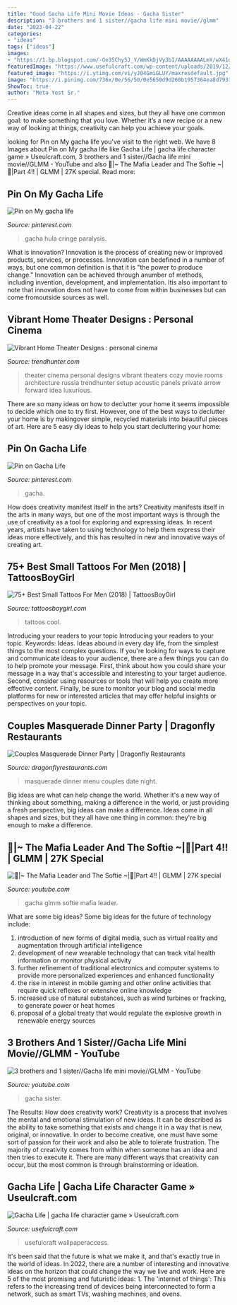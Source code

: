 ```yaml
---
title: "Good Gacha Life Mini Movie Ideas - Gacha Sister"
description: "3 brothers and 1 sister//gacha life mini movie//glmm"
date: "2023-04-22"
categories:
- "ideas"
tags: ["ideas"]
images:
- "https://1.bp.blogspot.com/-Ge35Chy5J_Y/WmKkDjVy3bI/AAAAAAAALmY/wX41dz3qIxQXNOL-IygbyAlRIPUOXdeswCLcBGAs/s1600/small%2Btattoos%2Bfor%2Bmen%2Bon%2Barm%2Bdesigns.JPG"
featuredImage: "https://www.usefulcraft.com/wp-content/uploads/2019/12/gacha-life-14.jpg"
featured_image: "https://i.ytimg.com/vi/yJ04GmiGLUY/maxresdefault.jpg"
image: "https://i.pinimg.com/736x/0e/56/50/0e5650d9d260b1957364ea8d7931447b.jpg"
ShowToc: true
author: "Meta Yost Sr."
---
```



Creative ideas come in all shapes and sizes, but they all have one common goal: to make something that you love. Whether it’s a new recipe or a new way of looking at things, creativity can help you achieve your goals.

	

		
looking for Pin on My gacha life you've visit to the right web. We have 8 Images about Pin on My gacha life like Gacha Life | gacha life character game » Useulcraft.com, 3 brothers and 1 sister//Gacha life mini movie//GLMM - YouTube and also 🔪|~ The Mafia Leader and The Softie ~|🌸|Part 4!! | GLMM | 27K special. Read more:
		
    
## Pin On My Gacha Life

<img loading=lazy src="https://i.pinimg.com/736x/a5/88/32/a58832b4ab527fa2a9183ae6dc0152d5.jpg" onerror="this.onerror=null;this.src='https://tse3.mm.bing.net/th?id=OIP.kw7gF31ODqxNkJxvBoB4KwHaFj&amp;pid=15.1';" alt="Pin on My gacha life">

_Source: pinterest.com_

>gacha hula cringe paralysis. 

	

What is innovation?
Innovation is the process of creating new or improved products, services, or processes. Innovation can bedefined in a number of ways, but one common definition is that it is "the power to produce change." Innovation can be achieved through anumber of methods, including invention, development, and implementation. Itis also important to note that innovation does not have to come from within businesses but can come fromoutside sources as well.

    
## Vibrant Home Theater Designs : Personal Cinema

<img loading=lazy src="https://cdn.trendhunterstatic.com/thumbs/personal-cinema.jpeg" onerror="this.onerror=null;this.src='https://tse4.mm.bing.net/th?id=OIP.jzn8ImkgtEk_U63ZYjUaUAHaE8&amp;pid=15.1';" alt="Vibrant Home Theater Designs : personal cinema">

_Source: trendhunter.com_

>theater cinema personal designs vibrant theaters cozy movie rooms architecture russia trendhunter setup acoustic panels private arrow forward idea luxurious. 

	

There are so many ideas on how to declutter your home it seems impossible to decide which one to try first. However, one of the best ways to declutter your home is by makingover simple, recycled materials into beautiful pieces of art. Here are 5 easy diy ideas to help you start decluttering your home: 

    
## Pin On Gacha Life

<img loading=lazy src="https://i.pinimg.com/736x/0e/56/50/0e5650d9d260b1957364ea8d7931447b.jpg" onerror="this.onerror=null;this.src='https://tse2.mm.bing.net/th?id=OIP.IbwJ56SFFbbW5-uhOqBTYgHaNK&amp;pid=15.1';" alt="Pin on Gacha Life">

_Source: pinterest.com_

>gacha. 

	

How does creativity manifest itself in the arts?
Creativity manifests itself in the arts in many ways, but one of the most important ways is through the use of creativity as a tool for exploring and expressing ideas. In recent years, artists have taken to using technology to help them express their ideas more effectively, and this has resulted in new and innovative ways of creating art.

    
## 75+ Best Small Tattoos For Men (2018) | TattoosBoyGirl

<img loading=lazy src="https://1.bp.blogspot.com/-Ge35Chy5J_Y/WmKkDjVy3bI/AAAAAAAALmY/wX41dz3qIxQXNOL-IygbyAlRIPUOXdeswCLcBGAs/s1600/small%2Btattoos%2Bfor%2Bmen%2Bon%2Barm%2Bdesigns.JPG" onerror="this.onerror=null;this.src='https://tse3.mm.bing.net/th?id=OIP.mQR6IxNjQN-Y1a5GB-bBxgHaIa&amp;pid=15.1';" alt="75+ Best Small Tattoos For Men (2018) | TattoosBoyGirl">

_Source: tattoosboygirl.com_

>tattoos cool. 

	

Introducing your readers to your topic
Introducing your readers to your topic. Keywords: Ideas. Ideas abound in every day life, from the simplest things to the most complex questions. If you're looking for ways to capture and communicate ideas to your audience, there are a few things you can do to help promote your message. First, think about how you could share your message in a way that's accessible and interesting to your target audience. Second, consider using resources or tools that will help you create more effective content. Finally, be sure to monitor your blog and social media platforms for new or interested articles that may offer helpful insights or perspectives on your topic.

    
## Couples Masquerade Dinner Party | Dragonfly Restaurants

<img loading=lazy src="http://www.dragonflyrestaurants.com/wp-content/uploads/2017/05/ORL_SPECIAL_EVENT_MENU_MASQUERADE-1.png" onerror="this.onerror=null;this.src='https://tse1.mm.bing.net/th?id=OIP.9PpJY4MjMp0XQFj4QtfC-wHaUd&amp;pid=15.1';" alt="Couples Masquerade Dinner Party | Dragonfly Restaurants">

_Source: dragonflyrestaurants.com_

>masquerade dinner menu couples date night. 

	

Big ideas are what can help change the world. Whether it's a new way of thinking about something, making a difference in the world, or just providing a fresh perspective, big ideas can make a difference. Ideas come in all shapes and sizes, but they all have one thing in common: they're big enough to make a difference.

    
## 🔪|~ The Mafia Leader And The Softie ~|🌸|Part 4!! | GLMM | 27K Special

<img loading=lazy src="https://i.ytimg.com/vi/yJ04GmiGLUY/maxresdefault.jpg" onerror="this.onerror=null;this.src='https://tse3.mm.bing.net/th?id=OIP._hN_vQQhJb4Ta30tfNozyQHaEK&amp;pid=15.1';" alt="🔪|~ The Mafia Leader and The Softie ~|🌸|Part 4!! | GLMM | 27K special">

_Source: youtube.com_

>gacha glmm softie mafia leader. 

	

What are some big ideas?
Some big ideas for the future of technology include: 
1) introduction of new forms of digital media, such as virtual reality and augmentation through artificial intelligence 
2) development of new wearable technology that can track vital health information or monitor physical activity 
3) further refinement of traditional electronics and computer systems to provide more personalized experiences and enhanced functionality 
4) the rise in interest in mobile gaming and other online activities that require quick reflexes or extensive online knowledge 
5) increased use of natural substances, such as wind turbines or fracking, to generate power or heat homes 
6) proposal of a global treaty that would regulate the explosive growth in renewable energy sources

    
## 3 Brothers And 1 Sister//Gacha Life Mini Movie//GLMM - YouTube

<img loading=lazy src="https://i.ytimg.com/vi/YpusptpdJSc/maxresdefault.jpg" onerror="this.onerror=null;this.src='https://tse1.mm.bing.net/th?id=OIP.dkQXPEh80Z8iVC0lHAAfBQHaEK&amp;pid=15.1';" alt="3 brothers and 1 sister//Gacha life mini movie//GLMM - YouTube">

_Source: youtube.com_

>gacha sister. 

	

The Results: How does creativity work?
Creativity is a process that involves the mental and emotional stimulation of new ideas. It can be described as the ability to take something that exists and change it in a way that is new, original, or innovative. In order to become creative, one must have some sort of passion for their work and also be able to tolerate frustration. The majority of creativity comes from within when someone has an idea and then tries to execute it. There are many different ways that creativity can occur, but the most common is through brainstorming or ideation.

    
## Gacha Life | Gacha Life Character Game » Useulcraft.com

<img loading=lazy src="https://www.usefulcraft.com/wp-content/uploads/2019/12/gacha-life-14.jpg" onerror="this.onerror=null;this.src='https://tse1.mm.bing.net/th?id=OIP.oISteq_cVKnNhzJr7Za63gHaNK&amp;pid=15.1';" alt="Gacha Life | gacha life character game » Useulcraft.com">

_Source: usefulcraft.com_

>usefulcraft wallpaperaccess. 

	

It's been said that the future is what we make it, and that's exactly true in the world of ideas. In 2022, there are a number of interesting and innovative ideas on the horizon that could change the way we live and work. Here are 5 of the most promising and futuristic ideas: 1. The 'internet of things': This refers to the increasing trend of devices being interconnected to form a network, such as smart TVs, washing machines, and ovens.

